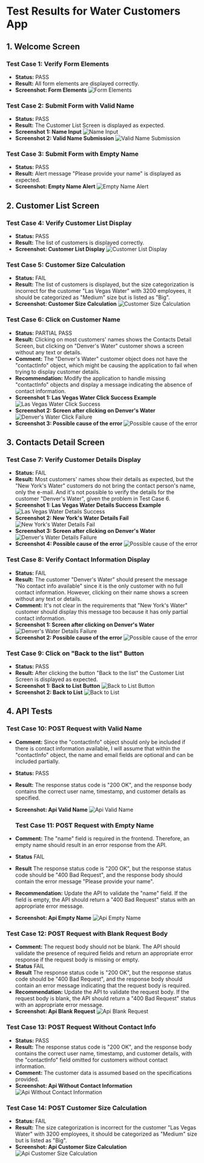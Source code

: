 # Test Results for Water Customers App

## 1. Welcome Screen

### Test Case 1: Verify Form Elements

- **Status:** PASS
- **Result:** All form elements are displayed correctly.
- **Screenshot: Form Elements** ![Form Elements](./test_case_1_form_elements.png)

### Test Case 2: Submit Form with Valid Name

- **Status:** PASS
- **Result:** The Customer List Screen is displayed as expected.
- **Screenshot 1: Name Input** ![Name Input](./test_case_2_valid_name_submission_part1.png)
- **Screenshot 2: Valid Name Submission** ![Valid Name Submission](./test_case_2_valid_name_submission_part2.png)

### Test Case 3: Submit Form with Empty Name

- **Status:** PASS
- **Result:** Alert message "Please provide your name" is displayed as expected.
- **Screenshot: Empty Name Alert** ![Empty Name Alert](./test_case_3_empty_name_alert.png)

## 2. Customer List Screen

### Test Case 4: Verify Customer List Display

- **Status:** PASS
- **Result:** The list of customers is displayed correctly.
- **Screenshot: Customer List Display** ![Customer List Display](./test_case_4_customer_list.png)

### Test Case 5: Customer Size Calculation

- **Status:** FAIL
- **Result:** The list of customers is displayed, but the size categorization is incorrect for the customer "Las Vegas Water" with 3200 employees, it should be categorized as "Medium" size but is listed as "Big".
- **Screenshot: Customer Size Calculation** ![Customer Size Calculation](./test_case_5_customer_size_calculation.png)

### Test Case 6: Click on Customer Name

- **Status:** PARTIAL PASS
- **Result:** Clicking on most customers' names shows the Contacts Detail Screen, but clicking on "Denver's Water" customer shows a screen without any text or details.
- **Comment:** The "Denver's Water" customer object does not have the "contactInfo" object, which might be causing the application to fail when trying to display customer details.
- **Recommendation:** Modify the application to handle missing "contactInfo" objects and display a message indicating the absence of contact information.
- **Screenshot 1: Las Vegas Water Click Success Example** ![Las Vegas Water Click Success](./test_case_6_click_customer1.png)
- **Screenshot 2: Screen after clicking on Denver's Water** ![Denver's Water Click Failure](./customer_detail_error.png)
- **Screenshot 3: Possible cause of the error** ![Possible cause of the error](./test_case_6_probable_cause.png)

## 3. Contacts Detail Screen

### Test Case 7: Verify Customer Details Display

- **Status:** FAIL
- **Result:** Most customers' names show their details as expected, but the "New York's Water" customers do not bring the contact person's name, only the e-mail. And it's not possible to verify the details for the customer "Denver's Water", given the problem in Test Case 6.
- **Screenshot 1: Las Vegas Water Details Success Example** ![Las Vegas Water Details Success](./test_case_6_click_customer1.png)
- **Screenshot 2: New York's Water Details Fail** ![New York's Water Details Fail](./test_case_6_click_customer2.png)
- **Screenshot 3: Screen after clicking on Denver's Water** ![Denver's Water Details Failure](./customer_detail_error.png)
- **Screenshot 4: Possible cause of the error** ![Possible cause of the error](./test_case_6_probable_cause.png)

### Test Case 8: Verify Contact Information Display

- **Status:** FAIL
- **Result:** The customer "Denver's Water" should present the message "No contact info available" since it is the only customer with no full contact information. However, clicking on their name shows a screen without any text or details.
- **Comment:** It's not clear in the requirements that "New York's Water" customer should display this message too because it has only partial contact information.
- **Screenshot 1: Screen after clicking on Denver's Water** ![Denver's Water Details Failure](./customer_detail_error.png)
- **Screenshot 2: Possible cause of the error** ![Possible cause of the error](./test_case_6_probable_cause.png)

### Test Case 9: Click on "Back to the list" Button

- **Status:** PASS
- **Result:** After clicking the button "Back to the list" the Customer List Screen is displayed as expected.
- **Screenshot 1: Back to List Button** ![Back to List Button](./test_case_9_back_to_list_button.png)
- **Screenshot 2: Back to List** ![Back to List](./test_case_9_back_to_list.png)

## 4. API Tests

### Test Case 10: POST Request with Valid Name

- **Comment:** Since the "contactInfo" object should only be included if there is contact information available, I will assume that within the "contactInfo" object, the name and email fields are optional and can be included partially.
- **Status:** PASS
- **Result:** The response status code is "200 OK", and the response body contains the correct user name, timestamp, and customer details as specified.
- **Screenshot: Api Valid Name** ![Api Valid Name](./test_case_10_valid_name.png)

  ### Test Case 11: POST Request with Empty Name

- **Comment:** The "name" field is required in the frontend. Therefore, an empty name should result in an error response from the API.
- **Status** FAIL
- **Result** The response status code is "200 OK", but the response status code should be "400 Bad Request", and the response body should contain the error message "Please provide your name".
- **Recommendation:** Update the API to validate the "name" field. If the field is empty, the API should return a "400 Bad Request" status with an appropriate error message.
- **Screenshot: Api Empty Name** ![Api Empty Name](./test_case_11_empty_name.png)

### Test Case 12: POST Request with Blank Request Body

- **Comment:** The request body should not be blank. The API should validate the presence of required fields and return an appropriate error response if the request body is missing or empty.
- **Status** FAIL
- **Result** The response status code is "200 OK", but the response status code should be "400 Bad Request", and the response body should contain an error message indicating that the request body is required.
- **Recommendation:** Update the API to validate the request body. If the request body is blank, the API should return a "400 Bad Request" status with an appropriate error message.
- **Screenshot: Api Blank Request** ![Api Blank Request](./test_case_12_blank_request_body.png)

### Test Case 13: POST Request Without Contact Info

- **Status:** PASS
- **Result:** The response status code is "200 OK", and the response body contains the correct user name, timestamp, and customer details, with the "contactInfo" field omitted for customers without contact information.
- **Comment:** The customer data is assumed based on the specifications provided.
- **Screenshot: Api Without Contact Information** ![Api Without Contact Information](./test_case_13_without_contact_information.png)

### Test Case 14: POST Customer Size Calculation

- **Status:** FAIL
- **Result:** The size categorization is incorrect for the customer "Las Vegas Water" with 3200 employees, it should be categorized as "Medium" size but is listed as "Big".
- **Screenshot: Api Customer Size Calculation** ![Api Customer Size Calculation](./test_case_14_size_calculation.png)

